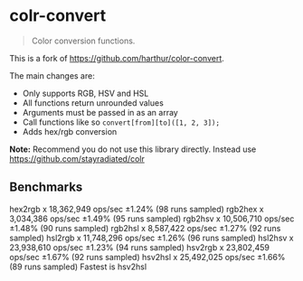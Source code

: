 colr-convert
============

> Color conversion functions.

This is a fork of https://github.com/harthur/color-convert.

The main changes are:

- Only supports RGB, HSV and HSL
- All functions return unrounded values
- Arguments must be passed in as an array
- Call functions like so `convert[from][to]([1, 2, 3]);`
- Adds hex/rgb conversion

**Note:** Recommend you do not use this library directly. Instead use
https://github.com/stayradiated/colr

## Benchmarks
hex2rgb x 18,362,949 ops/sec ±1.24% (98 runs sampled)
rgb2hex x 3,034,386 ops/sec ±1.49% (95 runs sampled)
rgb2hsv x 10,506,710 ops/sec ±1.48% (90 runs sampled)
rgb2hsl x 8,587,422 ops/sec ±1.27% (92 runs sampled)
hsl2rgb x 11,748,296 ops/sec ±1.26% (96 runs sampled)
hsl2hsv x 23,938,610 ops/sec ±1.23% (94 runs sampled)
hsv2rgb x 23,802,459 ops/sec ±1.67% (92 runs sampled)
hsv2hsl x 25,492,025 ops/sec ±1.66% (89 runs sampled)
Fastest is hsv2hsl
